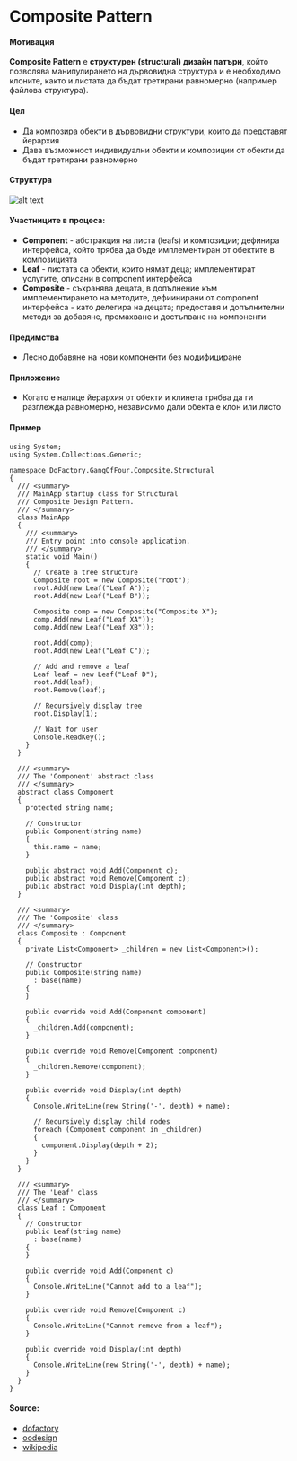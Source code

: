 # Composite Pattern

#### Мотивация
**Composite Pattern** е **структурен (structural) дизайн патърн**, който позволява манипулирането на дървовидна
структура и е необходимо клоните, както и листата да бъдат третирани равномерно (например файлова структура).

#### Цел
* Да композира обекти в дървовидни структури, които да представят йерархия
* Дава възможност индивидуални обекти и композиции от обекти да бъдат третирани равномерно
 
#### Структура 
 ![alt text](https://rawgit.com/AdrianApostolov/TelerikAcademy/master/Homeworks/HighQualityCode/15.StructuralDesignPatterns/imgs/composite-uml.svg "Composite UML Diagram")

#### Участниците в процеса:
- **Component** - абстракция на листа (leafs) и композиции; дефинира интерфейса, който трябва да бъде имплементиран от обектите
в композицията
- **Leaf** - листата са обекти, които нямат деца; имплементират услугите, описани в component интерфейса
- **Composite** - съхранява децата, в допълнение към имплементирането на методите, 
дефиинирани от component интерфейса - като делегира на децата; предоставя и допълнителни методи за добавяне, премахване и достъпване на компоненти

#### Предимства
* Лесно добавяне на нови компоненти без модифициране

#### Приложение
* Когато е налице йерархия от обекти и клинета трябва да ги разглежда равномерно, независимо дали обекта е клон или листо

#### Пример

    using System;
    using System.Collections.Generic;
     
    namespace DoFactory.GangOfFour.Composite.Structural
    {
      /// <summary>
      /// MainApp startup class for Structural 
      /// Composite Design Pattern.
      /// </summary>
      class MainApp
      {
        /// <summary>
        /// Entry point into console application.
        /// </summary>
        static void Main()
        {
          // Create a tree structure
          Composite root = new Composite("root");
          root.Add(new Leaf("Leaf A"));
          root.Add(new Leaf("Leaf B"));
     
          Composite comp = new Composite("Composite X");
          comp.Add(new Leaf("Leaf XA"));
          comp.Add(new Leaf("Leaf XB"));
     
          root.Add(comp);
          root.Add(new Leaf("Leaf C"));
     
          // Add and remove a leaf
          Leaf leaf = new Leaf("Leaf D");
          root.Add(leaf);
          root.Remove(leaf);
     
          // Recursively display tree
          root.Display(1);
     
          // Wait for user
          Console.ReadKey();
        }
      }
     
      /// <summary>
      /// The 'Component' abstract class
      /// </summary>
      abstract class Component
      {
        protected string name;
     
        // Constructor
        public Component(string name)
        {
          this.name = name;
        }
     
        public abstract void Add(Component c);
        public abstract void Remove(Component c);
        public abstract void Display(int depth);
      }
     
      /// <summary>
      /// The 'Composite' class
      /// </summary>
      class Composite : Component
      {
        private List<Component> _children = new List<Component>();
     
        // Constructor
        public Composite(string name)
          : base(name)
        {
        }
     
        public override void Add(Component component)
        {
          _children.Add(component);
        }
     
        public override void Remove(Component component)
        {
          _children.Remove(component);
        }
     
        public override void Display(int depth)
        {
          Console.WriteLine(new String('-', depth) + name);
     
          // Recursively display child nodes
          foreach (Component component in _children)
          {
            component.Display(depth + 2);
          }
        }
      }
     
      /// <summary>
      /// The 'Leaf' class
      /// </summary>
      class Leaf : Component
      {
        // Constructor
        public Leaf(string name)
          : base(name)
        {
        }
     
        public override void Add(Component c)
        {
          Console.WriteLine("Cannot add to a leaf");
        }
     
        public override void Remove(Component c)
        {
          Console.WriteLine("Cannot remove from a leaf");
        }
     
        public override void Display(int depth)
        {
          Console.WriteLine(new String('-', depth) + name);
        }
      }
    }    
	
#### Source:
* [dofactory](http://www.dofactory.com/net/composite-design-pattern)
* [oodesign](http://www.oodesign.com/composite-pattern.html)
* [wikipedia](https://en.wikipedia.org/wiki/Composite_pattern)
